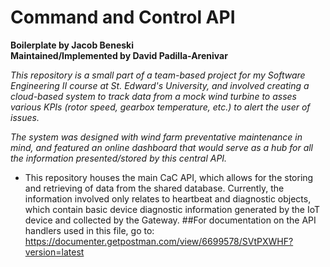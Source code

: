 # Command and Control API
**Boilerplate by Jacob Beneski**<br>
**Maintained/Implemented by David Padilla-Arenivar**

*This repository is a small part of a team-based project for my Software Engineering II
course at St. Edward's University, and involved creating a cloud-based system to track
data from a mock wind turbine to asses various KPIs (rotor speed, gearbox temperature, etc.)
to alert the user of issues.*

*The system was designed with wind farm preventative maintenance in mind, and featured 
an online dashboard that would serve as a hub for all the information presented/stored 
by this central API.*

 * This repository houses the main CaC API, which allows for the storing and 
 retrieving of data from the shared database. Currently, the information
 involved only relates to heartbeat and diagnostic objects, which contain
 basic device diagnostic information generated by the IoT device and collected
 by the Gateway.
 ##For documentation on the API handlers used in this file, go to:
https://documenter.getpostman.com/view/6699578/SVtPXWHF?version=latest

